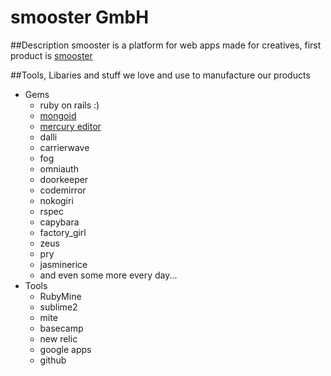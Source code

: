 smooster GmbH
===========================

##Description
smooster is a platform for web apps made for creatives, first product is [smooster](http://smooster.com)

##Tools, Libaries and stuff we love and use to manufacture our products

* Gems
  * ruby on rails :)
  * [mongoid](https://github.com/mongoid/mongoid)
  * [mercury editor](https://github.com/jejacks0n/mercury)
  * dalli
  * carrierwave
  * fog
  * omniauth
  * doorkeeper
  * codemirror
  * nokogiri
  * rspec
  * capybara
  * factory_girl
  * zeus
  * pry
  * jasminerice
  * and even some more every day...
* Tools
  * RubyMine
  * sublime2
  * mite
  * basecamp
  * new relic
  * google apps
  * github
